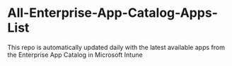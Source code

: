 # All-Enterprise-App-Catalog-Apps-List 
This repo is automatically updated daily with the latest available apps from the Enterprise App Catalog in Microsoft Intune